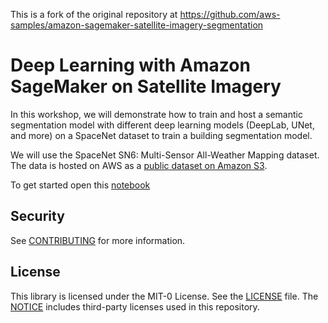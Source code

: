 This is a fork of the original repository at https://github.com/aws-samples/amazon-sagemaker-satellite-imagery-segmentation
# Deep Learning with Amazon SageMaker on Satellite Imagery

In this workshop, we will demonstrate how to train and host a semantic segmentation model with different deep learning models (DeepLab, UNet, and more) on a SpaceNet dataset to train a building segmentation model.

We will use the SpaceNet SN6: Multi-Sensor All-Weather Mapping dataset. The data is hosted on AWS as a [public dataset on Amazon S3](https://registry.opendata.aws/spacenet/). 

To get started open this [notebook](!./SpaceNet-SAR-Building-Segmentation.ipynb)

## Security

See [CONTRIBUTING](CONTRIBUTING.md#security-issue-notifications) for more information.

## License

This library is licensed under the MIT-0 License. See the [LICENSE](LICENSE) file.
The [NOTICE](THIRD-PARTY) includes third-party licenses used in this repository.
